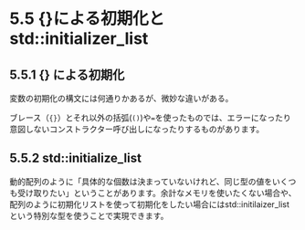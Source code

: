 # 5.5 {}による初期化とstd::initializer_list

## 5.5.1 {} による初期化
変数の初期化の構文には何通りかあるが、微妙な違いがある。

ブレース（`{}`）とそれ以外の括弧(`()`)や`=`を使ったものでは、エラーになったり意図しないコンストラクター呼び出しになったりするものがあります。

## 5.5.2 std::initialize_list
動的配列のように「具体的な個数は決まっていないけれど、同じ型の値をいくつも受け取りたい」ということがあります。余計なメモリを使いたくない場合や、配列のように初期化リストを使って初期化をしたい場合にはstd::initilaizer_list という特別な型を使うことで実現できます。

